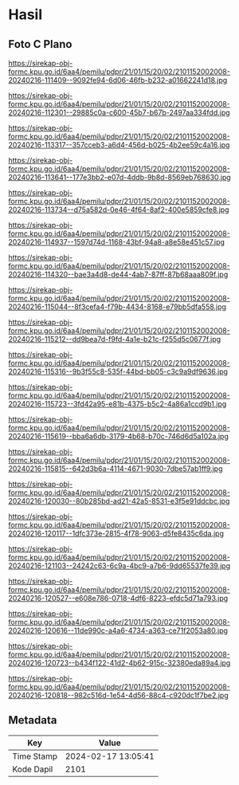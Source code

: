 # Hasil

## Foto C Plano

https://sirekap-obj-formc.kpu.go.id/6aa4/pemilu/pdpr/21/01/15/20/02/2101152002008-20240216-111409--9092fe94-6d06-46fb-b232-a01662241d18.jpg

https://sirekap-obj-formc.kpu.go.id/6aa4/pemilu/pdpr/21/01/15/20/02/2101152002008-20240216-112301--29885c0a-c600-45b7-b67b-2497aa334fdd.jpg

https://sirekap-obj-formc.kpu.go.id/6aa4/pemilu/pdpr/21/01/15/20/02/2101152002008-20240216-113317--357cceb3-a6d4-456d-b025-4b2ee59c4a16.jpg

https://sirekap-obj-formc.kpu.go.id/6aa4/pemilu/pdpr/21/01/15/20/02/2101152002008-20240216-113641--177e3bb2-e07d-4ddb-9b8d-8569eb768630.jpg

https://sirekap-obj-formc.kpu.go.id/6aa4/pemilu/pdpr/21/01/15/20/02/2101152002008-20240216-113734--d75a582d-0e46-4f64-8af2-400e5859cfe8.jpg

https://sirekap-obj-formc.kpu.go.id/6aa4/pemilu/pdpr/21/01/15/20/02/2101152002008-20240216-114937--1597d74d-1168-43bf-94a8-a8e58e451c57.jpg

https://sirekap-obj-formc.kpu.go.id/6aa4/pemilu/pdpr/21/01/15/20/02/2101152002008-20240216-114320--bae3a4d8-de44-4ab7-87ff-87b68aaa809f.jpg

https://sirekap-obj-formc.kpu.go.id/6aa4/pemilu/pdpr/21/01/15/20/02/2101152002008-20240216-115044--8f3cefa4-f79b-4434-8168-e79bb5dfa558.jpg

https://sirekap-obj-formc.kpu.go.id/6aa4/pemilu/pdpr/21/01/15/20/02/2101152002008-20240216-115212--dd9bea7d-f9fd-4a1e-b21c-f255d5c0677f.jpg

https://sirekap-obj-formc.kpu.go.id/6aa4/pemilu/pdpr/21/01/15/20/02/2101152002008-20240216-115316--9b3f55c8-535f-44bd-bb05-c3c9a9df9636.jpg

https://sirekap-obj-formc.kpu.go.id/6aa4/pemilu/pdpr/21/01/15/20/02/2101152002008-20240216-115723--3fd42a95-e81b-4375-b5c2-4a86a1ccd9b1.jpg

https://sirekap-obj-formc.kpu.go.id/6aa4/pemilu/pdpr/21/01/15/20/02/2101152002008-20240216-115619--bba6a6db-3179-4b68-b70c-746d6d5a102a.jpg

https://sirekap-obj-formc.kpu.go.id/6aa4/pemilu/pdpr/21/01/15/20/02/2101152002008-20240216-115815--642d3b6a-4114-4671-9030-7dbe57ab1ff9.jpg

https://sirekap-obj-formc.kpu.go.id/6aa4/pemilu/pdpr/21/01/15/20/02/2101152002008-20240216-120030--80b285bd-ad21-42a5-8531-e3f5e91ddcbc.jpg

https://sirekap-obj-formc.kpu.go.id/6aa4/pemilu/pdpr/21/01/15/20/02/2101152002008-20240216-120117--1dfc373e-2815-4f78-9063-d5fe8435c6da.jpg

https://sirekap-obj-formc.kpu.go.id/6aa4/pemilu/pdpr/21/01/15/20/02/2101152002008-20240216-121103--24242c63-6c9a-4bc9-a7b6-9dd65537fe39.jpg

https://sirekap-obj-formc.kpu.go.id/6aa4/pemilu/pdpr/21/01/15/20/02/2101152002008-20240216-120527--e608e786-0718-4df6-8223-efdc5d71a793.jpg

https://sirekap-obj-formc.kpu.go.id/6aa4/pemilu/pdpr/21/01/15/20/02/2101152002008-20240216-120616--11de990c-a4a6-4734-a363-ce71f2053a80.jpg

https://sirekap-obj-formc.kpu.go.id/6aa4/pemilu/pdpr/21/01/15/20/02/2101152002008-20240216-120723--b434f122-41d2-4b62-915c-32380eda89a4.jpg

https://sirekap-obj-formc.kpu.go.id/6aa4/pemilu/pdpr/21/01/15/20/02/2101152002008-20240216-120818--982c516d-1e54-4d56-88c4-c920dc1f7be2.jpg


## Metadata

| Key        | Value               |
| ---------- | ------------------- |
| Time Stamp | 2024-02-17 13:05:41 |
| Kode Dapil | 2101                |



